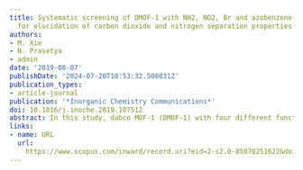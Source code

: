 ```yaml
---
title: Systematic screening of DMOF-1 with NH2, NO2, Br and azobenzene functionalities
  for elucidation of carbon dioxide and nitrogen separation properties
authors:
- M. Xie
- N. Prasetya
- admin
date: '2019-08-07'
publishDate: '2024-07-20T10:53:32.500031Z'
publication_types:
- article-journal
publication: '*Inorganic Chemistry Communications*'
doi: 10.1016/j.inoche.2019.107512
abstract: In this study, dabco MOF-1 (DMOF-1) with four different functional groups (NH2, NO2, Br and azobenzene) has been successfully synthesized through systematic control of the synthesis conditions. The functionalised DMOF-1 is characterized using various analytical techniques including PXRD, TGA and N2 sorption. The effect of the various functional groups on the performance of the MOFs for post-combustion CO2 capture is evaluated. DMOF-1s with polar functional groups are found to have better affinity with CO2 compared with the parent framework as indicated by higher CO2 heat of adsorption. However, imparting steric hindrance to the framework as in Azo-DMOF-1 enhances CO2/N2 selectivity, potentially as a result of lower N2 affinity for the framework.
links:
- name: URL
  url: 
    https://www.scopus.com/inward/record.uri?eid=2-s2.0-85070251622&doi=10.1016%2fj.inoche.2019.107512&partnerID=40&md5=c08bf3b60a4a4b5e222beab533fc1112
---
```

